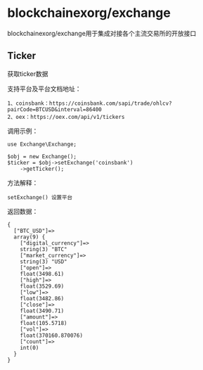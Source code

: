 # blockchainexorg/exchange
blockchainexorg/exchange用于集成对接各个主流交易所的开放接口

## Ticker
获取ticker数据

支持平台及平台文档地址：

```
1、coinsbank：https://coinsbank.com/sapi/trade/ohlcv?pairCode=BTCUSD&interval=86400
2、oex：https://oex.com/api/v1/tickers
```

调用示例：
```
use Exchange\Exchange;

$obj = new Exchange();
$ticker = $obj->setExchange('coinsbank')   
    ->getTicker();
```
方法解释：
```
setExchange() 设置平台
```
返回数据：
```
{
  ["BTC_USD"]=>
  array(9) {
    ["digital_currency"]=>
    string(3) "BTC"
    ["market_currency"]=>
    string(3) "USD"
    ["open"]=>
    float(3498.61)
    ["high"]=>
    float(3529.69)
    ["low"]=>
    float(3482.86)
    ["close"]=>
    float(3490.71)
    ["amount"]=>
    float(105.5718)
    ["vol"]=>
    float(370160.870076)
    ["count"]=>
    int(0)
  }
}

```
